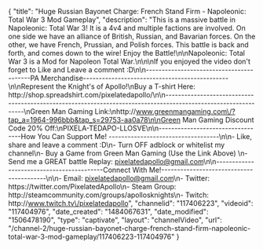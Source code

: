 {
    "title": "Huge Russian Bayonet Charge: French Stand Firm - Napoleonic: Total War 3 Mod Gameplay",
    "description": "This is a massive battle in Napoleonic: Total War 3!  It is a 4v4 and multiple factions are involved.  On one side we have an alliance of British, Russian, and Bavarian forces.  On the other, we have French, Prussian, and Polish forces.  This battle is back and forth, and comes down to the wire!  Enjoy the Battle!\n\nNapoleonic: Total War 3 is a Mod for Napoleon Total War.\n\n\nIf you enjoyed the video don't forget to Like and Leave a comment :D\n\n-----------------------------------------PA Merchandise----------------------------------------------\n\nRepresent the Knight's of Apollo!\nBuy a T-shirt Here: http:\/\/shop.spreadshirt.com\/pixelatedapollo\/\n\n---------------------------------------------------------------------------------------------------------------\nGreen Man Gaming Link:\nhttp:\/\/www.greenmangaming.com\/?tap_a=1964-996bbb&tap_s=29753-aa0a78\n\nGreen Man Gaming Discount Code 20% Off:\nPIXELA-TEDAPO-LLOSVE\n\n----------------------------------How You Can Support Me! -----------------------------------\n\n- Like, share and leave a comment :D\n- Turn OFF adblock or whitelist my channel\n- Buy a Game from Green Man Gaming (Use the Link Above) \n- Send me a GREAT battle Replay: pixelatedapollo@gmail.com\n\n------------------------------------------Connect With Me!-----------------------------------------\n\n- Email: pixelatedapollo@gmail.com\n- Twitter: https:\/\/twitter.com\/PixelatedApollo\n- Steam Group:  http:\/\/steamcommunity.com\/groups\/apollosknights\n- Twitch: http:\/\/www.twitch.tv\/pixelatedapollo",
    "channelid": "117406223",
    "videoid": "117404976",
    "date_created": "1484067631",
    "date_modified": "1506478190",
    "type": "captivate",
    "layout": "channelVideo",
    "url": "\/channel-2\/huge-russian-bayonet-charge-french-stand-firm-napoleonic-total-war-3-mod-gameplay\/117406223-117404976"
}